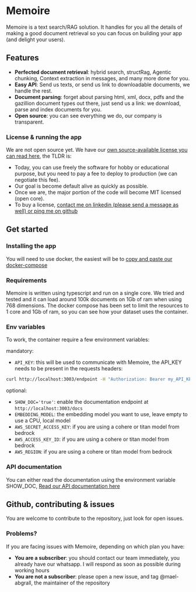 # Memoire

Memoire is a text search/RAG solution. It handles for you all the details of making a good document retrieval so you can focus on building your app (and delight your users).

## Features

- **Perfected document retrieval**: hybrid search, structRag, Agentic chunking, Context extraction in messages, and many more done for you.
- **Easy API**: Send us texts, or send us link to downloadable documents, we handle the rest.
- **Document parsing**: forget about parsing html, xml, docx, pdfs and the gazillion document types out there, just send us a link: we download, parse and index documents for you.
- **Open source**: you can see everything we do, our company is transparent.

### License & running the app

We are not open source yet. We have our [own source-available license you can read here](./LICENSE), the TLDR is:

- Today, you can use freely the software for hobby or educational purpose, but you need to pay a fee to deploy to production (we can negotiate this fee).
- Our goal is become default alive as quickly as possible.
- Once we are, the major portion of the code will become MIT licensed (open core).
- To buy a license, [contact me on linkedin (please send a message as well) or ping me on github](https://www.linkedin.com/in/mael-abgrall/)

## Get started

### Installing the app

You will need to use docker, the easiest will be to [copy and paste our docker-compose](docker/docker-compose.yml)

### Requirements

Memoire is written using typescript and run on a single core. We tried and tested and it can load around 100k documents on 1Gb of ram when using 768 dimensions.
The docker compose has been set to limit the resources to 1 core and 1Gb of ram, so you can see how your dataset uses the container.

### Env variables

To work, the container require a few environment variables:

mandatory:

- `API_KEY`: this will be used to communicate with Memoire, the API_KEY needs to be present in the requests headers:

```bash
curl http://localhost:3003/endpoint -H "Authorization: Bearer my_API_KEY"
```

optional:

- `SHOW_DOC='true'`: enable the documentation endpoint at `http://localhost:3003/docs`
- `EMBEDDING_MODEL`: the embedding model you want to use, leave empty to use a CPU, local model
- `AWS_SECRET_ACCESS_KEY`: if you are using a cohere or titan model from bedrock
- `AWS_ACCESS_KEY_ID`: if you are using a cohere or titan model from bedrock
- `AWS_REGION`: if you are using a cohere or titan model from bedrock

### API documentation

You can either read the documentation using the environment variable SHOW_DOC,
[Read our API documentation here](https://memoire.apidocumentation.com/)

## Github, contributing & issues

You are welcome to contribute to the repository, just look for open issues.

### Problems?

If you are facing issues with Memoire, depending on which plan you have:

- **You are a subscriber**: you should contact our team immediately, you already have our whatsapp. I will respond as soon as possible during working hours
- **You are not a subscriber**: please open a new issue, and tag @mael-abgrall, the maintainer of the repository
